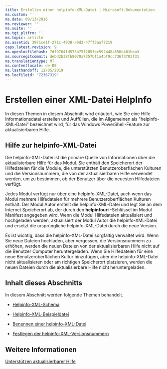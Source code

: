 ```yaml
---
title: Erstellen einer helpinfo-XML-Datei | Microsoft-Dokumentation
ms.custom: ''
ms.date: 09/13/2016
ms.reviewer: ''
ms.suite: ''
ms.tgt_pltfrm: ''
ms.topic: article
ms.assetid: 3971ce1f-271c-4938-a9d3-47ff3aaf7219
caps.latest.revision: 9
ms.openlocfilehash: 7df9764fd573b75f285fec592448a550e481bea3
ms.sourcegitcommit: debd2b38fb8070a7357bf1a4bf9cc736f3702f31
ms.translationtype: MT
ms.contentlocale: de-DE
ms.lasthandoff: 12/05/2019
ms.locfileid: "72367319"
---
```

# <a name="how-to-create-a-helpinfo-xml-file"></a>Erstellen einer XML-Datei HelpInfo

In diesen Themen in diesem Abschnitt wird erläutert, wie Sie eine Hilfe Informationsdatei erstellen und Auffüllen, die im Allgemeinen als "helpinfo-XML-Datei" bezeichnet wird, für das Windows PowerShell-Feature zur aktualisierbaren Hilfe.

## <a name="helpinfo-xml-file-overview"></a>Hilfe zur helpinfo-XML-Datei

Die helpinfo-XML-Datei ist die primäre Quelle von Informationen über die aktualisierbare Hilfe für das Modul. Sie enthält den Speicherort der Hilfedateien für die Module, die unterstützten Benutzeroberflächen Kulturen und die Versionsnummern, die von der aktualisierbaren Hilfe verwendet werden, um zu bestimmen, ob der Benutzer über die neuesten Hilfedateien verfügt.

Jedes Modul verfügt nur über eine helpinfo-XML-Datei, auch wenn das Modul mehrere Hilfedateien für mehrere Benutzeroberflächen Kulturen enthält. Der Modul Autor erstellt die helpinfo-XML-Datei und legt Sie an dem Internet Speicherort ab, der durch den **helpinfouri** -Schlüssel im Modul Manifest angegeben wird. Wenn die Modul Hilfedateien aktualisiert und hochgeladen werden, aktualisiert der Modul Autor die helpinfo-XML-Datei und ersetzt die ursprüngliche helpinfo-XML-Datei durch die neue Version.

Es ist wichtig, dass die helpinfo-XML-Datei sorgfältig verwaltet wird. Wenn Sie neue Dateien hochladen, aber vergessen, die Versionsnummern zu erhöhen, werden die neuen Dateien von der aktualisierbaren Hilfe nicht auf die Benutzer Computer heruntergeladen. Wenn Sie Hilfedateien für eine neue Benutzeroberflächen Kultur hinzufügen, aber die helpinfo-XML-Datei nicht aktualisieren oder am richtigen Speicherort platzieren, werden die neuen Dateien durch die aktualisierbare Hilfe nicht heruntergeladen.

## <a name="in-this-section"></a>Inhalt dieses Abschnitts

In diesem Abschnitt werden folgende Themen behandelt.

- [Helpinfo-XML-Schema](./helpinfo-xml-schema.md)

- [Helpinfo-XML-Beispieldatei](./helpinfo-xml-sample-file.md)

- [Benennen einer helpinfo-XML-Datei](./how-to-name-a-helpinfo-xml-file.md)

- [Festlegen der helpinfo-XML-Versionsnummern](./how-to-set-helpinfo-xml-version-numbers.md)

## <a name="see-also"></a>Weitere Informationen

[Unterstützen aktualisierbarer Hilfe](./supporting-updatable-help.md)